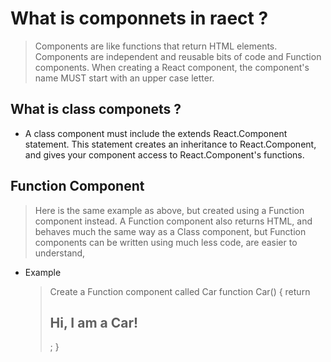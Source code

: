 # What is componnets in raect ?

> Components are like functions that return HTML elements.
> Components are independent and reusable bits of code and Function components.
> When creating a React component, the component's name MUST start with an upper case letter.

## What is class componets ?

- A class component must include the extends React.Component statement. This statement creates an inheritance to React.Component, and gives your component access to React.Component's functions.

## Function Component

> Here is the same example as above, but created using a Function component instead.
> A Function component also returns HTML, and behaves much the same way as a Class component, but Function components can be written using much less code, are easier to understand,

- Example
  > Create a Function component called Car
       function Car() {
         return <h2>Hi, I am a Car!</h2>;
      }
